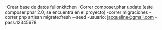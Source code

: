 -Crear base de datos fullonkitchen
-Correr composer.phar  update (este composer.phar 2.0, se encuentra en el proyecto)
-correr migraciones 
-correr php artisan migrate:fresh --seed
-usuario: jacqueline@gmail.com
-pass:12345678
